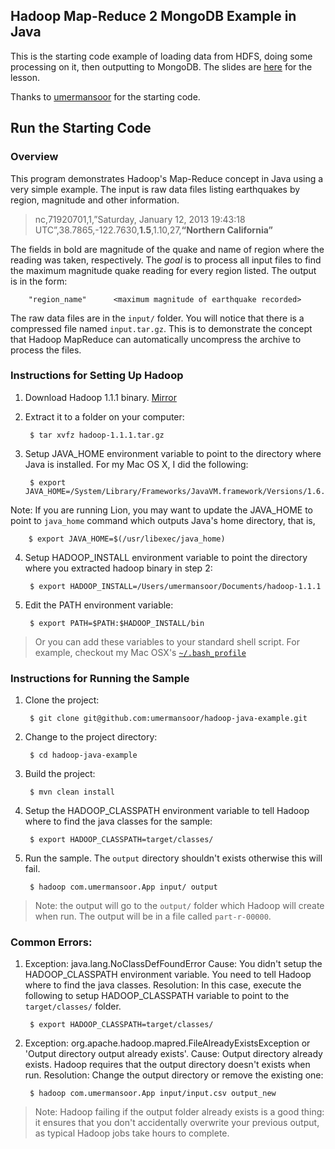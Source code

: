 ## Hadoop Map-Reduce 2 MongoDB Example in Java

This is the starting code example of loading data from HDFS, doing some processing on it, then outputting to MongoDB. The slides are [here](https://docs.google.com/presentation/d/1QxyFHr4-Er5ge9x6ZrkAABjh0AB1WxT7X-S8cDyzyDE/edit?usp=sharing) for the lesson.

Thanks to [umermansoor](https://github.com/umermansoor) for the starting code. 

## Run the Starting Code

### Overview
This program demonstrates Hadoop's Map-Reduce concept in Java using a very simple example. The input is raw data files listing earthquakes by region, magnitude and other information. 

> nc,71920701,1,”Saturday, January 12, 2013 19:43:18 UTC”,38.7865,-122.7630,**1.5**,1.10,27,**“Northern California”**

The fields in bold are magnitude of the quake and name of region where the reading was taken, respectively. The _goal_ is to process all input files to find the maximum magnitude quake reading for every region listed. The output is in the form:

        "region_name"      <maximum magnitude of earthquake recorded> 

The raw data files are in the `input/` folder. You will notice that there is a compressed file named `input.tar.gz`. This is to demonstrate the concept that Hadoop MapReduce can automatically uncompress the archive to process the files.

### Instructions for Setting Up Hadoop
1. Download Hadoop 1.1.1 binary. [Mirror](http://mirror.csclub.uwaterloo.ca/apache/hadoop/common/hadoop-1.1.1/hadoop-1.1.1.tar.gz)


2. Extract it to a folder on your computer:
        
        $ tar xvfz hadoop-1.1.1.tar.gz

3. Setup JAVA_HOME environment variable to point to the directory where Java is installed. For my Mac OS X, I did the following:

        $ export JAVA_HOME=/System/Library/Frameworks/JavaVM.framework/Versions/1.6.0/Home

 Note: If you are running Lion, you may want to update the JAVA_HOME to point to `java_home` command which outputs Java's home directory, that is,

        $ export JAVA_HOME=$(/usr/libexec/java_home)

4. Setup HADOOP_INSTALL environment variable to point the directory where you extracted hadoop binary in step 2:

        $ export HADOOP_INSTALL=/Users/umermansoor/Documents/hadoop-1.1.1

5. Edit the PATH environment variable:

        $ export PATH=$PATH:$HADOOP_INSTALL/bin

> Or you can add these variables to your standard shell script. For example, checkout my Mac OSX's [`~/.bash_profile`](https://gist.github.com/4525814)

### Instructions for Running the Sample
1. Clone the project:

	    $ git clone git@github.com:umermansoor/hadoop-java-example.git
	
2. Change to the project directory:

	    $ cd hadoop-java-example

3. Build the project:

	    $ mvn clean install

4. Setup the HADOOP_CLASSPATH environment variable to tell Hadoop where to find the java classes for the sample:

	    $ export HADOOP_CLASSPATH=target/classes/

5. Run the sample. The `output` directory shouldn't exists otherwise this will fail.

        $ hadoop com.umermansoor.App input/ output

> Note: the output will go to the `output/` folder which Hadoop will create when run. The output will be in a file called `part-r-00000`.

### Common Errors:
1. Exception: java.lang.NoClassDefFoundError
Cause: You didn't setup the HADOOP_CLASSPATH environment variable. You need to tell Hadoop where to find the java classes. 
Resolution: In this case, execute the following to setup HADOOP_CLASSPATH variable to point to the `target/classes/` folder.

        $ export HADOOP_CLASSPATH=target/classes/

2. Exception: org.apache.hadoop.mapred.FileAlreadyExistsException or 'Output directory output already exists'. 
Cause: Output directory already exists. Hadoop requires that the output directory doesn't exists when run. 
Resolution: Change the output directory or remove the existing one:

        $ hadoop com.umermansoor.App input/input.csv output_new 

> Note: Hadoop failing if the output folder already exists is a good thing: it ensures that you don't accidentally overwrite your previous output, as typical Hadoop jobs take hours to complete.

